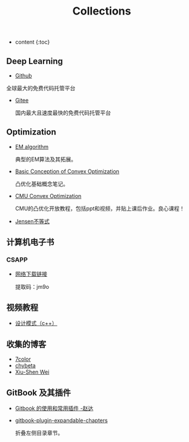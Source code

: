 ﻿---
layout: page
title: Collections
permalink: /collection/
icon: bookmark
type: page
---

* content
{:toc}

## Deep Learning



* [Github](https://github.com/)

全球最大的免费代码托管平台
    
* [Gitee](https://gitee.com)

   国内最大且速度最快的免费代码托管平台

## Optimization

* [EM algorithm](https://www.cnblogs.com/Gabby/p/5344658.html)
    
    典型的EM算法及其拓展。

* [Basic Conception of Convex Optimization](https://www.cnblogs.com/Lin-chun/p/6875184.html)
    
    凸优化基础概念笔记。

* [CMU Convex Optimization](http://www.stat.cmu.edu/~ryantibs/convexopt/)

    CMU的凸优化开放教程，包括ppt和视频，并贴上课后作业。良心课程！

* [Jensen不等式](https://baike.baidu.com/item/%E7%90%B4%E7%94%9F%E4%B8%8D%E7%AD%89%E5%BC%8F/397409?fr=aladdin)

## 计算机电子书

### CSAPP

* [网络下载链接](链接：https://pan.baidu.com/s/1eU2S67I6si67I95ncHyHIA)

    提取码：jm9o

## 视频教程

* [设计模式（c++）](https://www.bilibili.com/video/av24176315?from=search&seid=14312893706442451047)

## 收集的博客

* [7color](https://7color94.github.io/)
* [chybeta](https://chybeta.github.io/)
* [Xiu-Shen Wei](http://lamda.nju.edu.cn/weixs/?AspxAutoDetectCookieSupport=1)

## GitBook 及其插件

* [Gitbook 的使用和常用插件 -赵达](http://zhaoda.net/2015/11/09/gitbook-plugins/)
* [gitbook-plugin-expandable-chapters](https://plugins.gitbook.com/plugin/expandable-chapters)

    折叠左侧目录章节。

    <!-- ![](http://ww4.sinaimg.cn/large/7011d6cfjw1f08kmplbj1j20gn05l0tk.jpg) -->